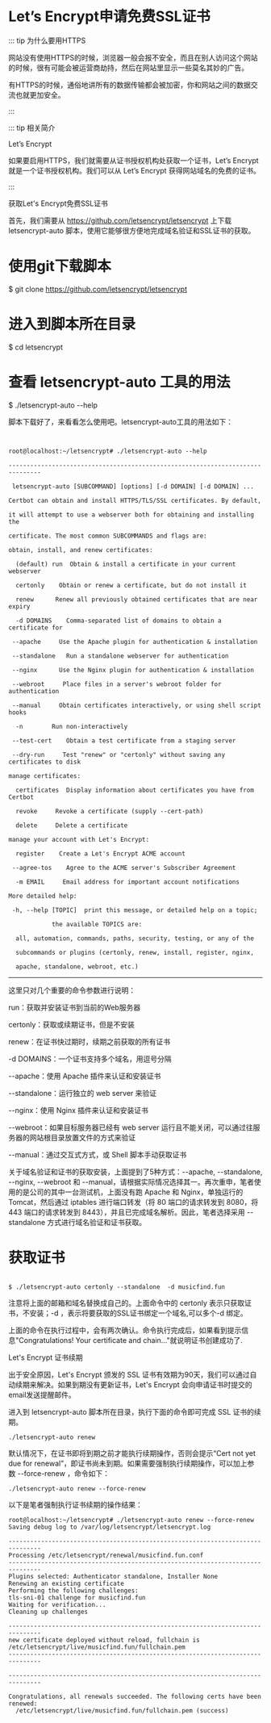 # Let’s Encrypt申请免费SSL证书

::: tip 为什么要用HTTPS 

网站没有使用HTTPS的时候，浏览器一般会报不安全，而且在别人访问这个网站的时候，很有可能会被运营商劫持，然后在网站里显示一些莫名其妙的广告。

有HTTPS的时候，通俗地讲所有的数据传输都会被加密，你和网站之间的数据交流也就更加安全。

:::

::: tip 相关简介

Let’s Encrypt

如果要启用HTTPS，我们就需要从证书授权机构处获取一个证书，Let’s Encrypt 就是一个证书授权机构。我们可以从 Let’s Encrypt 获得网站域名的免费的证书。

:::




获取Let's Encrypt免费SSL证书

首先，我们需要从 https://github.com/letsencrypt/letsencrypt 上下载 letsencrypt-auto 脚本，使用它能够很方便地完成域名验证和SSL证书的获取。



# 使用git下载脚本

$ git clone https://github.com/letsencrypt/letsencrypt

# 进入到脚本所在目录

$ cd letsencrypt

# 查看 letsencrypt-auto 工具的用法

$ ./letsencrypt-auto --help

脚本下载好了，来看看怎么使用吧。letsencrypt-auto工具的用法如下：

```flow  \\                   // 


root@localhost:~/letsencrypt# ./letsencrypt-auto --help

-------------------------------------------------------------------------------

 letsencrypt-auto [SUBCOMMAND] [options] [-d DOMAIN] [-d DOMAIN] ...

Certbot can obtain and install HTTPS/TLS/SSL certificates. By default,

it will attempt to use a webserver both for obtaining and installing the

certificate. The most common SUBCOMMANDS and flags are:

obtain, install, and renew certificates:

  (default) run  Obtain & install a certificate in your current webserver

  certonly    Obtain or renew a certificate, but do not install it

  renew      Renew all previously obtained certificates that are near expiry

  -d DOMAINS    Comma-separated list of domains to obtain a certificate for

 --apache     Use the Apache plugin for authentication & installation

 --standalone   Run a standalone webserver for authentication

 --nginx      Use the Nginx plugin for authentication & installation

 --webroot     Place files in a server's webroot folder for authentication

 --manual     Obtain certificates interactively, or using shell script hooks

  -n        Run non-interactively

 --test-cert    Obtain a test certificate from a staging server

 --dry-run     Test "renew" or "certonly" without saving any certificates to disk

manage certificates:

  certificates  Display information about certificates you have from Certbot

  revoke     Revoke a certificate (supply --cert-path)

  delete     Delete a certificate

manage your account with Let's Encrypt:

  register    Create a Let's Encrypt ACME account

 --agree-tos    Agree to the ACME server's Subscriber Agreement

  -m EMAIL     Email address for important account notifications

More detailed help:

 -h, --help [TOPIC]  print this message, or detailed help on a topic;

            the available TOPICS are:

  all, automation, commands, paths, security, testing, or any of the

  subcommands or plugins (certonly, renew, install, register, nginx,

  apache, standalone, webroot, etc.)

``` 

-------------------------------------------------------------------------------

这里只对几个重要的命令参数进行说明：

run：获取并安装证书到当前的Web服务器

certonly：获取或续期证书，但是不安装

renew：在证书快过期时，续期之前获取的所有证书

-d DOMAINS：一个证书支持多个域名，用逗号分隔

--apache：使用 Apache 插件来认证和安装证书

--standalone：运行独立的 web server 来验证

--nginx：使用 Nginx 插件来认证和安装证书

--webroot：如果目标服务器已经有 web server 运行且不能关闭，可以通过往服务器的网站根目录放置文件的方式来验证

--manual：通过交互式方式，或 Shell 脚本手动获取证书

关于域名验证和证书的获取安装，上面提到了5种方式：--apache, --standalone, --nginx, --webroot 和 --manual，请根据实际情况选择其一。再次重申，笔者使用的是公司的其中一台测试机，上面没有跑 Apache 和 Nginx，单独运行的 Tomcat，然后通过 iptables 进行端口转发（将 80 端口的请求转发到 8080，将 443 端口的请求转发到 8443），并且已完成域名解析。因此，笔者选择采用 --standalone 方式进行域名验证和证书获取。

# 获取证书

```flow  \\                   // 

$ ./letsencrypt-auto certonly --standalone  -d musicfind.fun

```

注意将上面的邮箱和域名替换成自己的。上面命令中的 certonly 表示只获取证书，不安装；-d ，表示将要获取的SSL证书绑定一个域名,可以多个-d 绑定。

上面的命令在执行过程中，会有两次确认。命令执行完成后，如果看到提示信息"Congratulations! Your certificate and chain..."就说明证书创建成功了.




Let's Encrypt 证书续期

出于安全原因，Let's Encrypt 颁发的 SSL 证书有效期为90天，我们可以通过自动续期来解决。如果到期没有更新证书，Let's Encrypt 会向申请证书时提交的email发送提醒邮件。

进入到 letsencrypt-auto 脚本所在目录，执行下面的命令即可完成 SSL 证书的续期。

```flow  \\                   // 
./letsencrypt-auto renew
```
默认情况下，在证书即将到期之前才能执行续期操作，否则会提示“Cert not yet due for renewal”，即证书尚未到期。如果需要强制执行续期操作，可以加上参数 --force-renew ，命令如下：

```flow  \\                   // 
./letsencrypt-auto renew --force-renew

```
以下是笔者强制执行证书续期的操作结果：

```flow  \\                   // 
root@localhost:~/letsencrypt# ./letsencrypt-auto renew --force-renew
Saving debug log to /var/log/letsencrypt/letsencrypt.log

```
```flow  \\                   // 
-------------------------------------------------------------------------------
Processing /etc/letsencrypt/renewal/musicfind.fun.conf
-------------------------------------------------------------------------------
Plugins selected: Authenticator standalone, Installer None
Renewing an existing certificate
Performing the following challenges:
tls-sni-01 challenge for musicfind.fun
Waiting for verification...
Cleaning up challenges

-------------------------------------------------------------------------------
new certificate deployed without reload, fullchain is
/etc/letsencrypt/live/musicfind.fun/fullchain.pem
-------------------------------------------------------------------------------

-------------------------------------------------------------------------------

Congratulations, all renewals succeeded. The following certs have been renewed:
  /etc/letsencrypt/live/musicfind.fun/fullchain.pem (success)

```